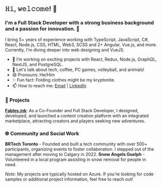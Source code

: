 ## 𝙷𝚒, 𝚠𝚎𝚕𝚌𝚘𝚖𝚎! 👋

### I'm a Full Stack Developer with a strong business background and a passion for innovation. 🚀

I bring 5+ years of experience working with TypeScript, JavaScript, C#, React, Node.js, CSS, HTML, Web3, SCSS and 2+ Angular, Vue.js, and more. Currently, I'm diving deeper into web designing and VueJS.

- 🔭 I’m working on exciting projects with React, Redux, Node.js, GraphQL, NextJS, and PostgreSQL.
- 💬 Let's talk about tech, coffee, PC games, volleyball, and animals!
- 😄 Pronouns: He/Him
- ✨ Fun fact: Folding clothes might be my kryptonite.
- 📫 How to reach me: [Email](mailto:dev.tjansen@gmail.com) | [LinkedIn](https://www.linkedin.com/in/tjbeirao)

### 🎯 Projects

**[Fables.ink](https://fables.ink)**: As a Co-Founder and Full Stack Developer, I designed, developed, and launched a content creation platform with an integrated marketplace, attracting creators and players seeking new adventures.

### 🌐 Community and Social Work

**BRTech Toronto** - Founded and built a tech community with over 500+ participants, organizing events to foster collaboration. I stepped out of the management after moving to Calgary in 2022.
**Snow Angels Guelph** - Volunteered in a local program assisting in snow removal for people in need.

_Note_: My projects are typically hosted on Azure. If you're looking for code samples or additional project information, feel free to reach out!
